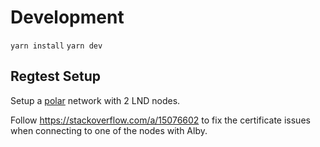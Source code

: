 # Development

`yarn install`
`yarn dev`

## Regtest Setup

Setup a [polar](https://lightningpolar.com/) network with 2 LND nodes.

Follow https://stackoverflow.com/a/15076602 to fix the certificate issues when connecting to one of the nodes with Alby.
